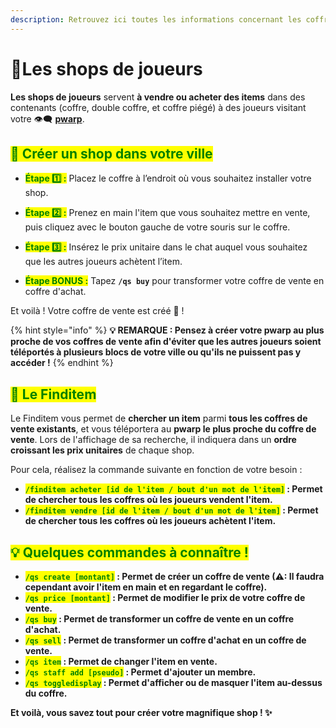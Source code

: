 ```yaml
---
description: Retrouvez ici toutes les informations concernant les coffres de vente
---
```


# 🛒Les shops de joueurs

**Les shops de joueurs** servent **à vendre ou acheter des items** dans des contenants (coffre, double coffre, et coffre piégé) à des joueurs visitant votre 👁️‍🗨️ <a href="https://wiki.evolucraft.fr/les-villes/les-warps">**pwarp**</a>.

## <mark style="color:green;">**👜 Créer un shop dans votre ville**</mark>

* <mark style="color:green;">**Étape 1️⃣ :**</mark> Placez le coffre à l’endroit où vous souhaitez installer votre shop.

* <mark style="color:green;">**Étape 2️⃣ :**</mark> Prenez en main l'item que vous souhaitez mettre en vente, puis cliquez avec le bouton gauche de votre souris sur le coffre.

* <mark style="color:green;">**Étape 3️⃣ :**</mark> Insérez le prix unitaire dans le chat auquel vous souhaitez que les autres joueurs achètent l’item.

* <mark style="color:green;">**Étape BONUS :**</mark> Tapez **`/qs buy`** pour transformer votre coffre de vente en coffre d'achat.

Et voilà ! Votre coffre de vente est créé 🤩 !

{% hint style="info" %}
**💡 REMARQUE : Pensez à créer votre pwarp au plus proche de vos coffres de vente afin d'éviter que les autres joueurs soient téléportés à plusieurs blocs de votre ville ou qu'ils ne puissent pas y accéder !**
{% endhint %}

## <mark style="color:green;">**🏪 Le Finditem**</mark>

Le Finditem vous permet de **chercher un item** parmi **tous les coffres de vente existants**, et vous téléportera au **pwarp le plus proche du coffre de vente**. Lors de l'affichage de sa recherche, il indiquera dans un **ordre croissant les prix unitaires** de chaque shop.

Pour cela, réalisez la commande suivante en fonction de votre besoin :
* **<mark style="color:green;">`/finditem acheter [id de l'item / bout d'un mot de l'item]`</mark> : Permet de chercher tous les coffres où les joueurs vendent l'item.**
* **<mark style="color:green;">`/finditem vendre [id de l'item / bout d'un mot de l'item]`</mark> : Permet de chercher tous les coffres où les joueurs achètent l'item.**

## <mark style="color:green;">**💡 Quelques commandes à connaître !**</mark>

* **<mark style="color:green;">`/qs create [montant]`</mark> : Permet de créer un coffre de vente (⚠: Il faudra cependant avoir l'item en main et en regardant le coffre).**
* **<mark style="color:green;">`/qs price [montant]`</mark> : Permet de modifier le prix de votre coffre de vente.**
* **<mark style="color:green;">`/qs buy`</mark> : Permet de transformer un coffre de vente en un coffre d'achat.**
* **<mark style="color:green;">`/qs sell`</mark> : Permet de transformer un coffre d'achat en un coffre de vente.**
* **<mark style="color:green;">`/qs item`</mark> : Permet de changer l'item en vente.**
* **<mark style="color:green;">`/qs staff add [pseudo]`</mark> : Permet d'ajouter un membre.**
* **<mark style="color:green;">`/qs toggledisplay`</mark> : Permet d'afficher ou de masquer l'item au-dessus du coffre.**

**Et voilà, vous savez tout pour créer votre magnifique shop ! ✨**

